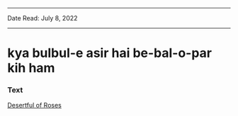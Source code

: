 ***
Date Read: July 8, 2022
***

# kya bulbul-e asir hai be-bal-o-par kih ham

### Text
[Desertful of Roses](http://www.columbia.edu/itc/mealac/pritchett/00garden/02c/0276/index_0276.html)

